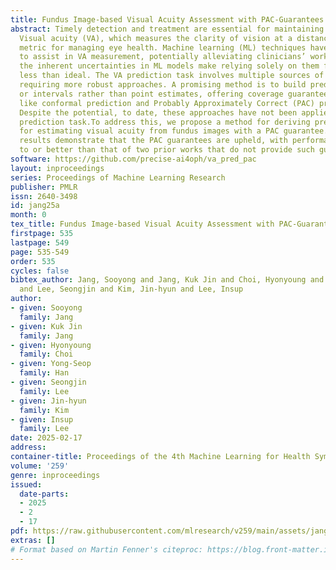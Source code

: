 ```yaml
---
title: Fundus Image-based Visual Acuity Assessment with PAC-Guarantees
abstract: Timely detection and treatment are essential for maintaining eye health.
  Visual acuity (VA), which measures the clarity of vision at a distance, is a crucial
  metric for managing eye health. Machine learning (ML) techniques have been introduced
  to assist in VA measurement, potentially alleviating clinicians’ workloads. However,
  the inherent uncertainties in ML models make relying solely on them for VA prediction
  less than ideal. The VA prediction task involves multiple sources of uncertainty,
  requiring more robust approaches. A promising method is to build prediction sets
  or intervals rather than point estimates, offering coverage guarantees through techniques
  like conformal prediction and Probably Approximately Correct (PAC) prediction sets.
  Despite the potential, to date, these approaches have not been applied to the VA
  prediction task.To address this, we propose a method for deriving prediction intervals
  for estimating visual acuity from fundus images with a PAC guarantee. Our experimental
  results demonstrate that the PAC guarantees are upheld, with performance comparable
  to or better than that of two prior works that do not provide such guarantees.
software: https://github.com/precise-ai4oph/va_pred_pac
layout: inproceedings
series: Proceedings of Machine Learning Research
publisher: PMLR
issn: 2640-3498
id: jang25a
month: 0
tex_title: Fundus Image-based Visual Acuity Assessment with PAC-Guarantees
firstpage: 535
lastpage: 549
page: 535-549
order: 535
cycles: false
bibtex_author: Jang, Sooyong and Jang, Kuk Jin and Choi, Hyonyoung and Han, Yong-Seop
  and Lee, Seongjin and Kim, Jin-hyun and Lee, Insup
author:
- given: Sooyong
  family: Jang
- given: Kuk Jin
  family: Jang
- given: Hyonyoung
  family: Choi
- given: Yong-Seop
  family: Han
- given: Seongjin
  family: Lee
- given: Jin-hyun
  family: Kim
- given: Insup
  family: Lee
date: 2025-02-17
address:
container-title: Proceedings of the 4th Machine Learning for Health Symposium
volume: '259'
genre: inproceedings
issued:
  date-parts:
  - 2025
  - 2
  - 17
pdf: https://raw.githubusercontent.com/mlresearch/v259/main/assets/jang25a/jang25a.pdf
extras: []
# Format based on Martin Fenner's citeproc: https://blog.front-matter.io/posts/citeproc-yaml-for-bibliographies/
---
```

